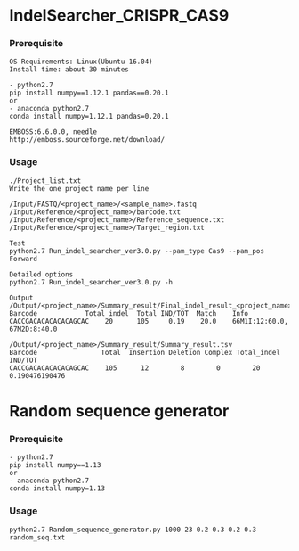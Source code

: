 # IndelSearcher_CRISPR_CAS9

### Prerequisite ###
    OS Requirements: Linux(Ubuntu 16.04)
    Install time: about 30 minutes
    
    - python2.7
    pip install numpy==1.12.1 pandas==0.20.1
    or
    - anaconda python2.7
    conda install numpy=1.12.1 pandas=0.20.1
    
    EMBOSS:6.6.0.0, needle
    http://emboss.sourceforge.net/download/
    

### Usage ###

    ./Project_list.txt
    Write the one project name per line
    
    /Input/FASTQ/<project_name>/<sample_name>.fastq
    /Input/Reference/<project_name>/barcode.txt
    /Input/Reference/<project_name>/Reference_sequence.txt
    /Input/Reference/<project_name>/Target_region.txt
    
    Test
    python2.7 Run_indel_searcher_ver3.0.py --pam_type Cas9 --pam_pos Forward
    
    Detailed options
    python2.7 Run_indel_searcher_ver3.0.py -h
    
    Output
    /Output/<project_name>/Summary_result/Final_indel_result_<project_name>.tsv
    Barcode            Total_indel  Total IND/TOT  Match    Info
    CACCGACACACACACAGCAC    20      105     0.19    20.0    66M1I:12:60.0, 67M2D:8:40.0
    
    /Output/<project_name>/Summary_result/Summary_result.tsv
    Barcode                Total  Insertion Deletion Complex Total_indel IND/TOT
    CACCGACACACACACAGCAC    105      12        8        0        20      0.190476190476
    
# Random sequence generator

### Prerequisite ### 
    - python2.7
    pip install numpy==1.13
    or
    - anaconda python2.7
    conda install numpy=1.13
    
### Usage ###
    python2.7 Random_sequence_generator.py 1000 23 0.2 0.3 0.2 0.3 random_seq.txt
